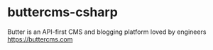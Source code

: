 # buttercms-csharp
Butter is an API-first CMS and blogging platform loved by engineers https://buttercms.com 
